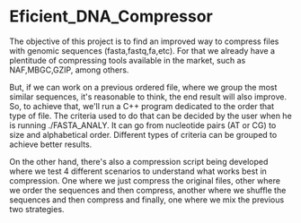 # Eficient_DNA_Compressor

The objective of this project is to find an improved way to compress files with genomic sequences (fasta,fastq,fa,etc). For that we already have a plentitude of compressing tools available in the market, such as NAF,MBGC,GZIP, among others.

But, if we can work on a previous ordered file, where we group the most similar sequences, it's reasonable to think, the end result will also improve. So, to achieve that, we'll run a C++ program dedicated to the order that type of file. The criteria used to do that can be decided by the user when he is running ./FASTA_ANALY. It can go from nucleotide pairs (AT or CG) to size and alphabetical order. Different types of criteria can be grouped to achieve better results.

On the other hand, there's also a compression script being developed where we test 4 different scenarios to understand what works best in compression. One where we just compress the original files, other where we order the sequences and then compress, another where we shuffle the sequences and then compress and finally, one where we mix the previous two strategies.

